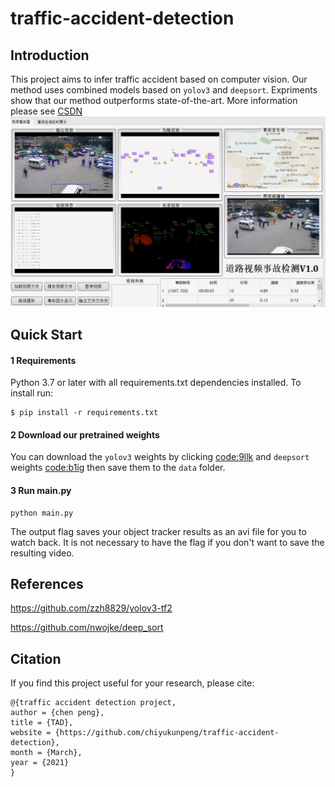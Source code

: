 # traffic-accident-detection

##  Introduction

This project aims to infer traffic accident based on computer vision. Our method uses combined models based on `yolov3` and `deepsort`. Expriments show that our method outperforms state-of-the-art. More information please see [CSDN](https://blog.csdn.net/chiyukunpeng/article/details/103236840?spm=1001.2014.3001.5502)
![img](img/ui.png)

## Quick Start

#### 1 Requirements
Python 3.7 or later with all requirements.txt dependencies installed. To install run:
```
$ pip install -r requirements.txt
```
#### 2 Download our pretrained weights
You can download the `yolov3` weights by clicking [code:9llk](https://pan.baidu.com/s/1j4SuW7pvJGGt00YzEuhqzg) and `deepsort` weights [code:b1ig](https://pan.baidu.com/s/1OcE3hLukoBZrDbsRIdFgpQ) then save them to the `data` folder.

#### 3 Run main.py
```
python main.py
```
The output flag saves your object tracker results as an avi file for you to watch back. It is not necessary to have the flag if you don't want to save the resulting video.

## References
https://github.com/zzh8829/yolov3-tf2  

https://github.com/nwojke/deep_sort

## Citation
If you find this project useful for your research, please cite:
```
@{traffic accident detection project,
author = {chen peng},
title = {TAD},
website = {https://github.com/chiyukunpeng/traffic-accident-detection},
month = {March},
year = {2021}
}
```
